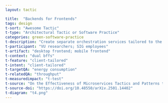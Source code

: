 ```yaml
---
layout: tactic

title:  "Backends for Frontends"
tags: design
t-sort: "Awesome Tactic"
t-type: "Architectural Tactic or Software Practice"
categories: green-software-practice
t-description: "Create separate orchestration services tailored to the needs of individual clients (mobile vs. desktop)."
t-participant: "VU researchers; SIG employees"
t-artifact: "desktop frontend; mobile frontend"
t-context: "dual bffs"
t-feature: "client-tailored"
t-intent: "client-tailored"
t-targetQA: "energy consumption"
t-relatedQA: "throughput"
t-measuredimpact: "t-test"
t-source: "On the Effectiveness of Microservices Tactics and Patterns to Reduce Energy Consumption: An Experimental Study on Trade-Offs"
t-source-doi: "https://doi.org/10.48550/arXiv.2501.14402"
t-diagram: "t4.png"
---
```

